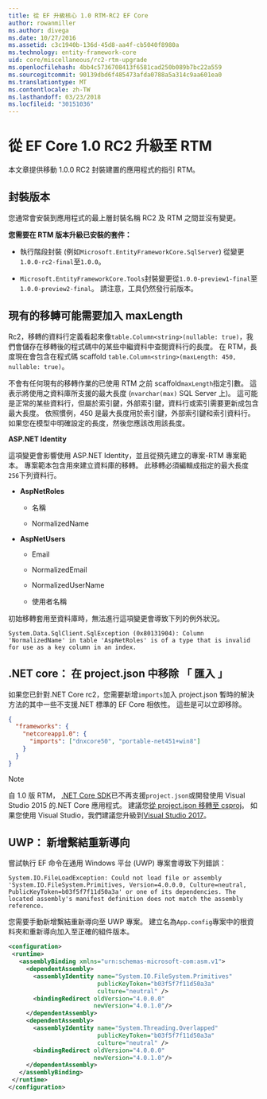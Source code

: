 ```yaml
---
title: 從 EF 升級核心 1.0 RTM-RC2 EF Core
author: rowanmiller
ms.author: divega
ms.date: 10/27/2016
ms.assetid: c3c1940b-136d-45d8-aa4f-cb5040f8980a
ms.technology: entity-framework-core
uid: core/miscellaneous/rc2-rtm-upgrade
ms.openlocfilehash: 4bb4c5736708413f6581cad250b089b7bc22a559
ms.sourcegitcommit: 90139dbd6f485473afda0788a5a314c9aa601ea0
ms.translationtype: MT
ms.contentlocale: zh-TW
ms.lasthandoff: 03/23/2018
ms.locfileid: "30151036"
---
```

# <a name="upgrading-from-ef-core-10-rc2-to-rtm"></a>從 EF Core 1.0 RC2 升級至 RTM

本文章提供移動 1.0.0 RC2 封裝建置的應用程式的指引 RTM。

## <a name="package-versions"></a>封裝版本

您通常會安裝到應用程式的最上層封裝名稱 RC2 及 RTM 之間並沒有變更。

**您需要在 RTM 版本升級已安裝的套件：**

* 執行階段封裝 (例如`Microsoft.EntityFrameworkCore.SqlServer`) 從變更`1.0.0-rc2-final`至`1.0.0`。

* `Microsoft.EntityFrameworkCore.Tools`封裝變更從`1.0.0-preview1-final`至`1.0.0-preview2-final`。 請注意，工具仍然發行前版本。

## <a name="existing-migrations-may-need-maxlength-added"></a>現有的移轉可能需要加入 maxLength

Rc2，移轉的資料行定義看起來像`table.Column<string>(nullable: true)`，我們會儲存在移轉後的程式碼中的某些中繼資料中查閱資料行的長度。 在 RTM，長度現在會包含在程式碼 scaffold `table.Column<string>(maxLength: 450, nullable: true)`。

不會有任何現有的移轉作業的已使用 RTM 之前 scaffold`maxLength`指定引數。 這表示將使用之資料庫所支援的最大長度 (`nvarchar(max)` SQL Server 上)。 這可能是正常的某些資料行，但屬於索引鍵，外部索引鍵，資料行或索引需要更新成包含最大長度。 依照慣例，450 是最大長度用於索引鍵，外部索引鍵和索引資料行。 如果您在模型中明確設定的長度，然後您應該改用該長度。

**ASP.NET Identity**

這項變更會影響使用 ASP.NET Identity，並且從預先建立的專案-RTM 專案範本。 專案範本包含用來建立資料庫的移轉。 此移轉必須編輯成指定的最大長度`256`下列資料行。

*  **AspNetRoles**

    * 名稱

    * NormalizedName

*  **AspNetUsers**

   * Email

   * NormalizedEmail

   * NormalizedUserName

   * 使用者名稱

初始移轉套用至資料庫時，無法進行這項變更會導致下列的例外狀況。

    System.Data.SqlClient.SqlException (0x80131904): Column 'NormalizedName' in table 'AspNetRoles' is of a type that is invalid for use as a key column in an index.

## <a name="net-core-remove-imports-in-projectjson"></a>.NET core： 在 project.json 中移除 「 匯入 」

如果您已針對.NET Core rc2，您需要新增`imports`加入 project.json 暫時的解決方法的其中一些不支援.NET 標準的 EF Core 相依性。 這些是可以立即移除。

``` json
{
  "frameworks": {
    "netcoreapp1.0": {
      "imports": ["dnxcore50", "portable-net451+win8"]
    }
  }
}
```

> [!NOTE]  
> 自 1.0 版 RTM， [.NET Core SDK](https://www.microsoft.com/net/download/core)已不再支援`project.json`或開發使用 Visual Studio 2015 的.NET Core 應用程式。 建議您[從 project.json 移轉至 csproj](https://docs.microsoft.com/dotnet/articles/core/migration/)。 如果您使用 Visual Studio，我們建議您升級到[Visual Studio 2017](https://www.visualstudio.com/downloads/)。

## <a name="uwp-add-binding-redirects"></a>UWP： 新增繫結重新導向

嘗試執行 EF 命令在通用 Windows 平台 (UWP) 專案會導致下列錯誤：

    System.IO.FileLoadException: Could not load file or assembly 'System.IO.FileSystem.Primitives, Version=4.0.0.0, Culture=neutral, PublicKeyToken=b03f5f7f11d50a3a' or one of its dependencies. The located assembly's manifest definition does not match the assembly reference.

您需要手動新增繫結重新導向至 UWP 專案。 建立名為`App.config`專案中的根資料夾和重新導向加入至正確的組件版本。

``` xml
<configuration>
 <runtime>
   <assemblyBinding xmlns="urn:schemas-microsoft-com:asm.v1">
     <dependentAssembly>
       <assemblyIdentity name="System.IO.FileSystem.Primitives"
                         publicKeyToken="b03f5f7f11d50a3a"
                         culture="neutral" />
       <bindingRedirect oldVersion="4.0.0.0"
                        newVersion="4.0.1.0"/>
     </dependentAssembly>
     <dependentAssembly>
       <assemblyIdentity name="System.Threading.Overlapped"
                         publicKeyToken="b03f5f7f11d50a3a"
                         culture="neutral" />
       <bindingRedirect oldVersion="4.0.0.0"
                        newVersion="4.0.1.0"/>
     </dependentAssembly>
   </assemblyBinding>
 </runtime>
</configuration>
```
